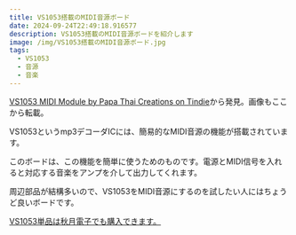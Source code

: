 ```yaml
---
title: VS1053搭載のMIDI音源ボード
date: 2024-09-24T22:49:18.916577
description: VS1053搭載のMIDI音源ボードを紹介します
image: /img/VS1053搭載のMIDI音源ボード.jpg
tags:
  - VS1053
  - 音源
  - 音楽
---
```

[VS1053 MIDI Module by Papa Thai Creations on Tindie](https://www.tindie.com/products/jojofx/vs1053-midi-module/)から発見。画像もここから転載。

VS1053というmp3デコーダICには、簡易的なMIDI音源の機能が搭載されています。

このボードは、この機能を簡単に使うためのものです。電源とMIDI信号を入れると対応する音楽をアンプを介して出力してくれます。

周辺部品が結構多いので、VS1053をMIDI音源にするのを試したい人にはちょうど良いボードです。

[VS1053単品は秋月電子でも購入できます。](https://akizukidenshi.com/catalog/g/g102407/)



